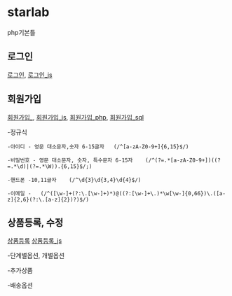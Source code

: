 # starlab

php기본틀


## **로그인**


[로그인](https://github.com/austar94/starlab/blob/master/intro/index.php),
[로그인_js](https://github.com/austar94/starlab/blob/master/intro/js/index.js)



## **회원가입**


[회원가입_](https://github.com/austar94/starlab/blob/master/intro/join.php),
[회원가입_js](https://github.com/austar94/starlab/blob/master/intro/js/join.js),
[회원가입_php](https://github.com/austar94/starlab/blob/master/intro/event/join_joinProc.php),
[회원가입_sql](https://github.com/austar94/starlab/blob/master/common/classes/MemberManager.class.php#L36)

  -정규식
  
    -아이디 - 영문 대소문자,숫자 6-15글자   (/^[a-zA-Z0-9+]{6,15}$/)
  
    -비밀번호 - 영문 대소문자, 숫자, 특수문자 6-15자    (/^(?=.*[a-zA-Z0-9+])((?=.*\d)|(?=.*\W)).{6,15}$/;)
  
    -핸드폰 -10,11글자    (/^\d{3}\d{3,4}\d{4}$/)
  
    -이메일 -   (/^([\w-]+(?:\.[\w-]+)*)@((?:[\w-]+\.)*\w[\w-]{0,66})\.([a-z]{2,6}(?:\.[a-z]{2})?)$/)
  


## **상품등록, 수정**


[상품등록](https://github.com/austar94/starlab/blob/master/goods/goodsAdd.php)
[상품등록_js](https://github.com/austar94/starlab/blob/master/goods/js/goodsAdd.js)

  -단계별옵션, 개별옵션

  -추가상품

  -배송옵션

